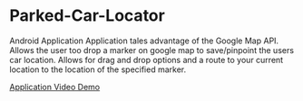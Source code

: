 # Parked-Car-Locator
Android Application
Application tales advantage of the Google Map API. Allows the user too drop a marker on google map to save/pinpoint the users car location. Allows 
for drag and drop options and a route to your current location to the location of the specified marker.

[Application Video Demo](file:///Users/vanessaaguilar/Downloads/Nexus_5_API_29.webm)
